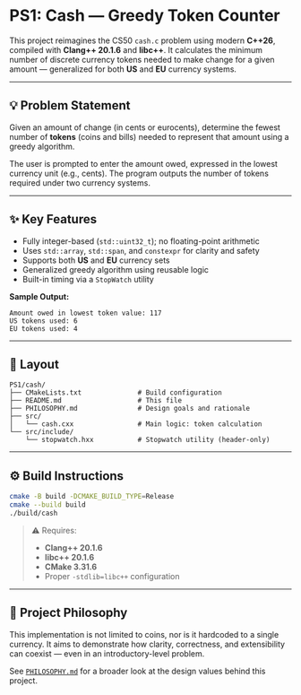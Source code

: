 # PS1: Cash — Greedy Token Counter

This project reimagines the CS50 `cash.c` problem using modern **C++26**, compiled with **Clang++ 20.1.6** and **libc++**. It calculates the minimum number of discrete currency tokens needed to make change for a given amount — generalized for both **US** and **EU** currency systems.

---

## 💡 Problem Statement

Given an amount of change (in cents or eurocents), determine the fewest number of **tokens** (coins and bills) needed to represent that amount using a greedy algorithm.

The user is prompted to enter the amount owed, expressed in the lowest currency unit (e.g., cents). The program outputs the number of tokens required under two currency systems.

---

## ✨ Key Features

- Fully integer-based (`std::uint32_t`); no floating-point arithmetic
- Uses `std::array`, `std::span`, and `constexpr` for clarity and safety
- Supports both **US** and **EU** currency sets
- Generalized greedy algorithm using reusable logic
- Built-in timing via a `StopWatch` utility

**Sample Output:**
```text
Amount owed in lowest token value: 117
US tokens used: 6
EU tokens used: 4
```

---

## 📁 Layout

```
PS1/cash/
├── CMakeLists.txt              # Build configuration
├── README.md                   # This file
├── PHILOSOPHY.md               # Design goals and rationale
├── src/
│   └── cash.cxx                # Main logic: token calculation
└── src/include/
    └── stopwatch.hxx           # Stopwatch utility (header-only)
```

---

## ⚙️ Build Instructions

```bash
cmake -B build -DCMAKE_BUILD_TYPE=Release
cmake --build build
./build/cash
```

> ⚠️ Requires:
> - **Clang++ 20.1.6**
> - **libc++ 20.1.6**
> - **CMake 3.31.6**
> - Proper `-stdlib=libc++` configuration

---

## 📎 Project Philosophy

This implementation is not limited to coins, nor is it hardcoded to a single currency. It aims to demonstrate how clarity, correctness, and extensibility can coexist — even in an introductory-level problem.

See [`PHILOSOPHY.md`](./PHILOSOPHY.md) for a broader look at the design values behind this project.
